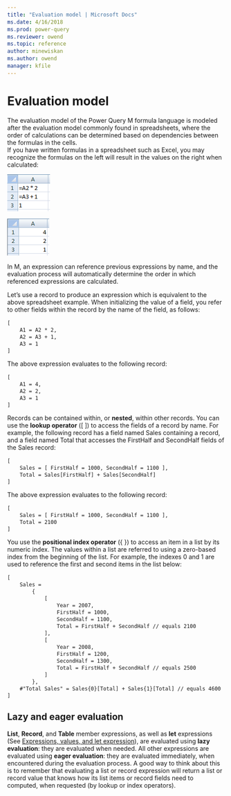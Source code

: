 ```yaml
---
title: "Evaluation model | Microsoft Docs"
ms.date: 4/16/2018
ms.prod: power-query
ms.reviewer: owend
ms.topic: reference
author: minewiskan
ms.author: owend
manager: kfile
---
```

# Evaluation model
The evaluation model of the Power Query M formula language is modeled after the evaluation model commonly found in spreadsheets, where the order of calculations can be determined based on dependencies between the formulas in the cells.   
If you have written formulas in a spreadsheet such as Excel, you may recognize the formulas on the left will result in the values on the right when calculated:  
  
![Evaluation Model 1](media/evaluation-model-1.png "Evaluation Model 1")  
  
![Evaluation Model 2](media/evaluation-model-2.png "Evaluation Model 2")  
  
In M, an expression can reference previous expressions by name, and the evaluation process will automatically determine the order in which referenced expressions are calculated.  
  
Let’s use a record to produce an expression which is equivalent to the above spreadsheet example. When initializing the value of a field, you refer to other fields within the record by the name of the field, as follows:  
  
```  
[   
    A1 = A2 * 2,   
    A2 = A3 + 1,   
    A3 = 1   
]  
```  
The above expression evaluates to the following record:  
  
```  
[   
    A1 = 4,   
    A2 = 2,   
    A3 = 1   
]  
```  
Records can be contained within, or **nested**, within other records. You can use the **lookup operator** ([ ]) to access the fields of a record by name. For example, the following record has a field named Sales containing a record, and a field named Total that accesses the FirstHalf and SecondHalf fields of the Sales record:  
  
```  
[   
    Sales = [ FirstHalf = 1000, SecondHalf = 1100 ],  
    Total = Sales[FirstHalf] + Sales[SecondHalf]  
]  
```  
The above expression evaluates to the following record:  
  
```  
[   
    Sales = [ FirstHalf = 1000, SecondHalf = 1100 ],  
    Total = 2100  
]  
```  
You use the **positional index operator** ({ }) to access an item in a list by its numeric index. The values within a list are referred to using a zero-based index from the beginning of the list. For example, the indexes 0 and 1 are used to reference the first and second items in the list below:  
  
```  
[  
    Sales =   
        {   
            [   
                Year = 2007,   
                FirstHalf = 1000,   
                SecondHalf = 1100,  
                Total = FirstHalf + SecondHalf // equals 2100  
            ],  
            [   
                Year = 2008,   
                FirstHalf = 1200,   
                SecondHalf = 1300,  
                Total = FirstHalf + SecondHalf // equals 2500  
            ]   
        },  
    #"Total Sales" = Sales{0}[Total] + Sales{1}[Total] // equals 4600  
]  
```  
  
## Lazy and eager evaluation  
**List**, **Record**, and **Table** member expressions, as well as **let** expressions (See [Expressions, values, and let expression](expressions-values-and-let-expression.md)), are evaluated using **lazy evaluation**: they are evaluated when needed. All other expressions are evaluated using **eager evaluation**: they are evaluated immediately, when encountered during the evaluation process. A good way to think about this is to remember that evaluating a list or record expression will return a list or record value that knows how its list items or record fields need to computed, when requested (by lookup or index operators).  
  
